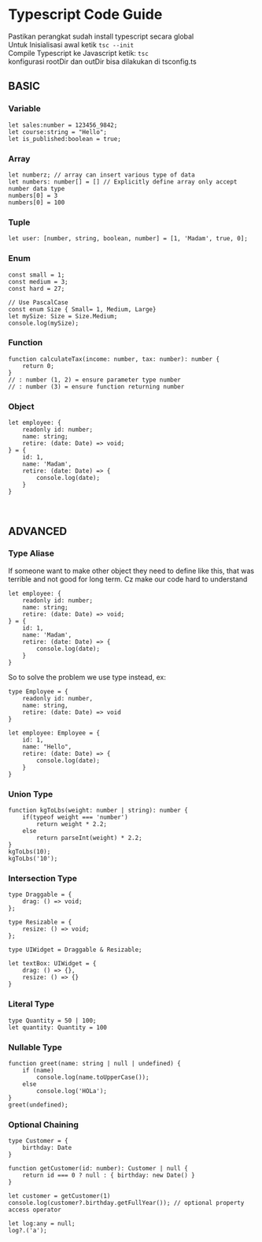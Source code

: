# Typescript Code Guide
Pastikan perangkat sudah install typescript secara global\
Untuk Inisialisasi awal ketik `tsc --init`\
Compile Typescript ke Javascript ketik: `tsc`\
konfigurasi rootDir dan outDir bisa dilakukan di tsconfig.ts
&nbsp;
## BASIC
### Variable
```
let sales:number = 123456_9842;
let course:string = "Hello";
let is_published:boolean = true;
```
### Array
```
let numberz; // array can insert various type of data
let numbers: number[] = [] // Explicitly define array only accept number data type
numbers[0] = 3
numbers[0] = 100
```
### Tuple
```
let user: [number, string, boolean, number] = [1, 'Madam', true, 0];
```
### Enum
```
const small = 1;
const medium = 3;
const hard = 27;

// Use PascalCase
const enum Size { Small= 1, Medium, Large}
let mySize: Size = Size.Medium;
console.log(mySize);
```
### Function
```
function calculateTax(income: number, tax: number): number {
    return 0;
}
// : number (1, 2) = ensure parameter type number 
// : number (3) = ensure function returning number
```
### Object
```
let employee: {
    readonly id: number;
    name: string;
    retire: (date: Date) => void;
} = {
    id: 1,
    name: 'Madam',
    retire: (date: Date) => {
        console.log(date);
    }
}
```
&nbsp;
## ADVANCED
### Type Aliase
If someone want to make other object they need to define like this, that was terrible and not good for long term. Cz make our code hard to understand
```
let employee: {
    readonly id: number;
    name: string;
    retire: (date: Date) => void;
} = {
    id: 1,
    name: 'Madam',
    retire: (date: Date) => {
        console.log(date);
    }
}
```
So to solve the problem we use type instead, ex:
```
type Employee = {
    readonly id: number,
    name: string,
    retire: (date: Date) => void
}

let employee: Employee = {
    id: 1,
    name: "Hello",
    retire: (date: Date) => {
        console.log(date);
    }
}
```
### Union Type
```
function kgToLbs(weight: number | string): number {
    if(typeof weight === 'number')
        return weight * 2.2;
    else
        return parseInt(weight) * 2.2;
}
kgToLbs(10);
kgToLbs('10');
```
### Intersection Type
```
type Draggable = {
    drag: () => void;
};

type Resizable = {
    resize: () => void;
};

type UIWidget = Draggable & Resizable;

let textBox: UIWidget = {
    drag: () => {},
    resize: () => {}
}
```
### Literal Type
```
type Quantity = 50 | 100;
let quantity: Quantity = 100
```
### Nullable Type
```
function greet(name: string | null | undefined) {
    if (name)
        console.log(name.toUpperCase());
    else
        console.log('HOLa');
}
greet(undefined);
```
### Optional Chaining
```
type Customer = {
    birthday: Date
}

function getCustomer(id: number): Customer | null {
    return id === 0 ? null : { birthday: new Date() }
}

let customer = getCustomer(1)
console.log(customer?.birthday.getFullYear()); // optional property access operator

let log:any = null;
log?.('a');
```
 
